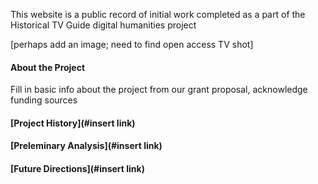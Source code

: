 
This website is a public record of initial work completed as a part of the Historical TV Guide digital humanities project

[perhaps add an image; need to find open access TV shot]

#### About the Project

Fill in basic info about the project from our grant proposal, acknowledge funding sources

#### [Project History](#insert link)

#### [Preleminary Analysis](#insert link)

#### [Future Directions](#insert link)

